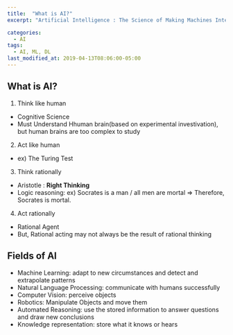 ```yaml
---
title:  "What is AI?"
excerpt: "Artificial Intelligence : The Science of Making Machines Intelligent"

categories:
  - AI
tags:
  - AI, ML, DL
last_modified_at: 2019-04-13T08:06:00-05:00
---
```


## What is AI?

1. Think like human
  - Cognitive Science
  - Must Understand Hhuman brain(based on experimental investivation), but human brains are too complex to study
  
2. Act like human
  - ex) The Turing Test
  
3. Think rationally
  - Aristotle : **Right Thinking**
  - Logic reasoning: ex) Socrates is a man / all men are mortal => Therefore, Socrates is mortal.
  
4. Act rationally
  - Rational Agent
  - But, Rational acting may not always be the result of rational thinking
  
## Fields of AI

- Machine Learning: adapt to new circumstances and detect and extrapolate patterns
- Natural Language Processing: communicate with humans successfully
- Computer Vision: perceive objects
- Robotics: Manipulate Objects and move them
- Automated Reasoning: use the stored information to answer questions and draw new conclusions
- Knowledge representation: store what it knows or hears
